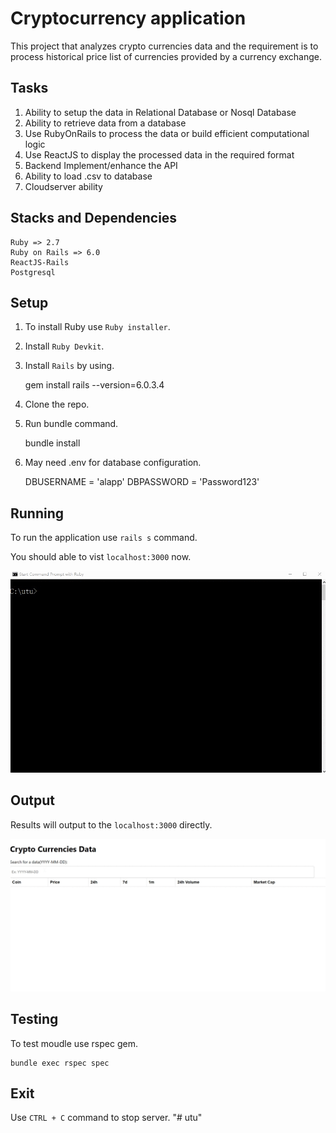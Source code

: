 # Cryptocurrency application
This project that analyzes crypto currencies data and the requirement is to process historical price list of currencies provided by a currency exchange.

## Tasks
1.  Ability to setup the data in Relational Database or Nosql Database
2.  Ability to retrieve data from a database
3.  Use RubyOnRails to process the data or build efficient computational logic
4.  Use ReactJS to display the processed data in the required format
5.  Backend Implement/enhance the API
6.  Ability to load .csv to database
7.  Cloudserver ability

## Stacks and Dependencies
    Ruby => 2.7
    Ruby on Rails => 6.0
    ReactJS-Rails
    Postgresql

## Setup
1.  To install Ruby use `Ruby installer`.
2.  Install `Ruby Devkit`.
3.  Install `Rails` by using.

    gem install rails --version=6.0.3.4

4.  Clone the repo.
5.  Run bundle command.
  
    bundle install

6.  May need .env for database configuration.

    DBUSERNAME = 'alapp'
    DBPASSWORD = 'Password123'
  
## Running
To run the application use `rails s` command.

You should able to vist `localhost:3000` now.

![image](https://github.com/lexlex47/utu/blob/main/pics/start%20server.gif)

## Output
Results will output to the `localhost:3000` directly.

![image](https://github.com/lexlex47/utu/blob/main/pics/run2.gif)

## Testing
To test moudle use rspec gem.
    
    bundle exec rspec spec

## Exit
Use `CTRL + C` command to stop server.
"# utu" 
